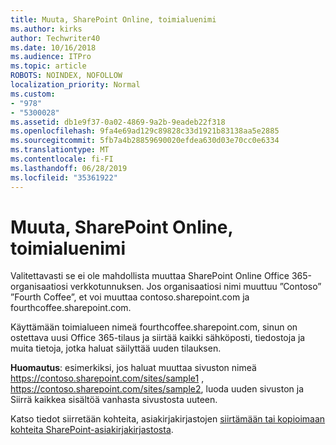 ```yaml
---
title: Muuta, SharePoint Online, toimialuenimi
ms.author: kirks
author: Techwriter40
ms.date: 10/16/2018
ms.audience: ITPro
ms.topic: article
ROBOTS: NOINDEX, NOFOLLOW
localization_priority: Normal
ms.custom:
- "978"
- "5300028"
ms.assetid: db1e9f37-0a02-4869-9a2b-9eadeb22f318
ms.openlocfilehash: 9fa4e69ad129c89828c33d1921b83138aa5e2885
ms.sourcegitcommit: 5fb7a4b28859690020efdea630d03e70cc0e6334
ms.translationtype: MT
ms.contentlocale: fi-FI
ms.lasthandoff: 06/28/2019
ms.locfileid: "35361922"
---
```

# <a name="change-domain-name-in-sharepoint-online"></a>Muuta, SharePoint Online, toimialuenimi

Valitettavasti se ei ole mahdollista muuttaa SharePoint Online Office 365-organisaatiosi verkkotunnuksen. Jos organisaatiosi nimi muuttuu ”Contoso” ”Fourth Coffee”, et voi muuttaa contoso.sharepoint.com ja fourthcoffee.sharepoint.com.
  
Käyttämään toimialueen nimeä fourthcoffee.sharepoint.com, sinun on ostettava uusi Office 365-tilaus ja siirtää kaikki sähköposti, tiedostoja ja muita tietoja, jotka haluat säilyttää uuden tilauksen.
  
 **Huomautus**: esimerkiksi, jos haluat muuttaa sivuston nimeä https://contoso.sharepoint.com/sites/sample1 , https://contoso.sharepoint.com/sites/sample2, luoda uuden sivuston ja Siirrä kaikkea sisältöä vanhasta sivustosta uuteen.
  
Katso tiedot siirretään kohteita, asiakirjakirjastojen [siirtämään tai kopioimaan kohteita SharePoint-asiakirjakirjastosta](https://go.microsoft.com/fwlink/?linkid=2025831).
  